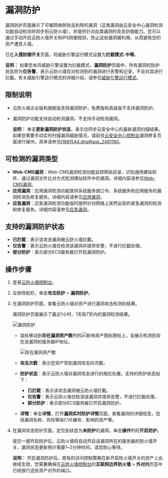 # 漏洞防护

漏洞防护页面展示了可被网络侧攻击利用的漏洞（这类漏洞由云安全中心漏洞检测功能自动检测并同步到云防火墙），并提供针对此类漏洞的攻击防御能力。您可以通过手动开启云防火墙开关和IPS防御规则，防止这些漏洞被利用，从而避免您的资产遭受入侵。

已在**入侵防御开关**页面，将威胁引擎运行模式设置为**拦截模式-中等**。

**说明：** 如果您未将威胁引擎设置为拦截模式，**漏洞防护**页面中，所有漏洞的防护状态将为**仅告警**，表示云防火墙仅对检测到的漏洞进行告警和记录，不会对其进行拦截。有关威胁引擎运行模式的详细介绍，请参见[威胁引擎运行模式](/intl.zh-CN/攻击防护/入侵防御开关.md)。

## 限制说明

-   云防火墙企业版和旗舰版支持漏洞防护，免费版和高级版不支持漏洞防护。
-   漏洞防护功能支持自动检测漏洞，不支持手动检测漏洞。

    **说明：** 单击**更新漏洞防护状态**，表示仅同步云安全中心的最新漏洞扫描结果。如果您需要手动实时扫描漏洞威胁情况，请前往[云安全中心控制台](https://yundun.console.aliyun.com/?p=sas)漏洞修复页面进行操作。具体请参见[t1881544.dita\#task\_2461190](/intl.zh-CN/安全防范/漏洞修复/一键扫描漏洞.md)。


## 可检测的漏洞类型

-   **Web-CMS漏洞**：Web-CMS漏洞检测功能监控网站目录，识别通用建站软件，通过漏洞文件比对方式检测建站软件中的漏洞。详细内容请参见[Web-CMS漏洞](/intl.zh-CN/安全防范/漏洞修复/Web-CMS漏洞.md)。
-   **应用漏洞**：应用漏洞检测功能提供系统服务弱口令、系统服务和应用服务的漏洞检测及修复服务。详细内容请参见[应用漏洞](/intl.zh-CN/安全防范/漏洞修复/应用漏洞.md)。
-   **应急漏洞**：应急漏洞检测功能临时提供针对网络上突然出现的紧急漏洞的检测和修复服务。详细内容请参见[应急漏洞](/intl.zh-CN/安全防范/漏洞修复/应急漏洞.md)。

## 支持的漏洞防护状态

-   **已拦截**：表示该攻击漏洞被云防火墙拦截。
-   **仅告警**：表示云防火墙仅检测该漏洞并提供告警，不进行拦截处理。
-   **部分防护**：表示部分ECS服务器已开启漏洞防护。

## 操作步骤

1.  登录[云防火墙控制台](https://yundun.console.aliyun.com/?p=cfwnext)。

2.  左侧导航栏，单击**攻击防护** \> **漏洞防护**。

3.  在漏洞防护页面，查看云防火墙对资产进行漏洞攻击检测的结果。

    漏洞防护页面展示了最近1小时、1天和7天内的漏洞检测结果。

    ![漏洞防护](https://static-aliyun-doc.oss-accelerate.aliyuncs.com/assets/img/zh-CN/9826836161/p253521.png)

    -   鼠标移动到**存在漏洞资产数**列的![影响资产图标](https://static-aliyun-doc.oss-accelerate.aliyuncs.com/assets/img/zh-CN/8022858951/p146900.png)图标上，会展示检测到存在该漏洞的服务器IP地址。

        ![存在漏洞资产数](https://static-aliyun-doc.oss-accelerate.aliyuncs.com/assets/img/zh-CN/9826836161/p253522.png)

    -   **攻击次数**：表示您资产受到漏洞攻击的次数。
    -   **防护状态**：表示云防火墙对漏洞攻击进行的相应处置。支持的防护状态如下：
        -   **已拦截**：表示该攻击漏洞被云防火墙拦截。
        -   **仅告警**：表示云防火墙仅检测该漏洞并提供告警，不进行拦截处理。
        -   **部分防护**：表示部分ECS服务器已开启漏洞防护。
    -   **详情**：单击**详情**，打开**漏洞实时防护详情**页面，查看漏洞的详细信息，包括漏洞名称、风险等级CVE编号、影响的资产等。
4.  在漏洞攻击防护页面，定位到状态为**未防护**的漏洞，单击**操作**列的**开启防护**。

    提交一键开启防护后，云防火墙将自动开启该漏洞所在的服务器的防火墙开关，漏洞状态更新预计需要1~2分钟时间，请您耐心等待。

    **说明：** 开启漏洞防护后，原有的访问控制策略在新开启防火墙开关的资产上会继续生效，您需要确保在[云防火墙控制台](https://yundun.console.aliyun.com/?p=cfwnext)的**互联网边界防火墙** \> **外对内**页签中已经放行这些资产对外的端口。



